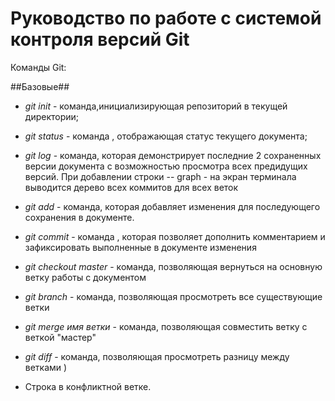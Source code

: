 # Руководство по работе с системой контроля версий Git
Команды Git:

##Базовые##

* *git init* - команда,инициализирующая репозиторий в текущей директории;
* *git status* - команда , отображающая статус текущего документа;

* *git log* - команда, которая демонстрирует последние 2 сохраненных версии документа с возможностью просмотра всех предидущих версий. При добавлении строки -- graph - на экран терминала выводится дерево всех коммитов для всех веток
* *git add* - команда, которая добавляет изменения для последующего сохранения в документе. 
* *git commit* - команда , которая позволяет дополнить комментарием и зафиксировать выполненные в документе изменения
* *git checkout master* - команда, позволяющая вернуться на основную ветку работы с документом
* *git branch* - команда, позволяющая просмотреть все существующие ветки
* *git merge _имя ветки_* - команда, позволяющая совместить ветку с веткой "мастер"
* *git diff* - команда, позволяющая просмотреть разницу между ветками )
* Строка  в конфликтной ветке.